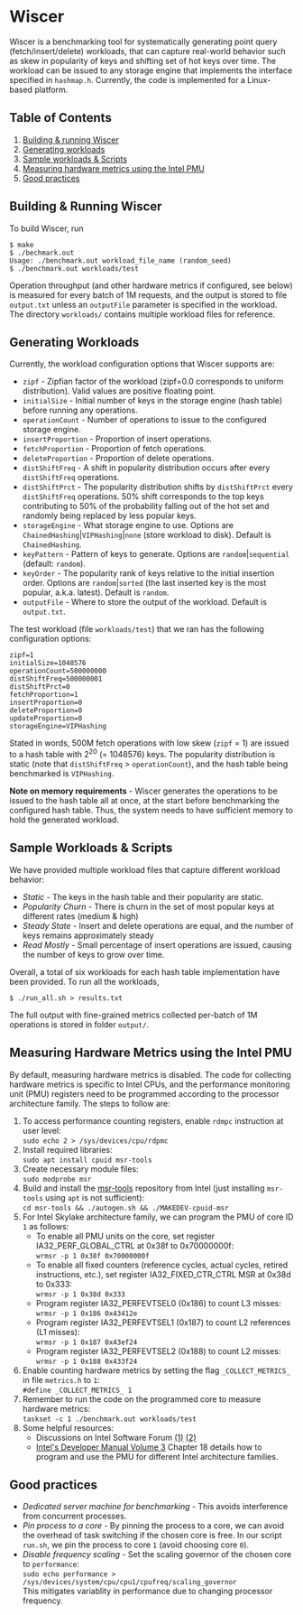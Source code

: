 # Wiscer

Wiscer is a benchmarking tool for systematically generating point query (fetch/insert/delete) workloads, that can capture real-world behavior such as skew in popularity of keys and shifting set of hot keys over time. The workload can be issued to any storage engine that implements the interface specified in `hashmap.h`. Currently, the code is implemented for a Linux-based platform.

## Table of Contents
1. [Building & running Wiscer](#buildnrun)
2. [Generating workloads](#workload)
3. [Sample workloads & Scripts](#scripts)
4. [Measuring hardware metrics using the Intel PMU](#pmu)
5. [Good practices](#goodpractices)

## Building & Running Wiscer <a name="buildnrun"></a>

To build Wiscer, run

```
$ make
$ ./bechmark.out
Usage: ./benchmark.out workload_file_name (random_seed)
$ ./benchmark.out workloads/test
```

Operation throughput (and other hardware metrics if configured, see below) is measured for every batch of 1M requests, and the output is stored to file `output.txt` unless an `outputFile` parameter is specified in the workload. The directory `workloads/` contains multiple workload files for reference.

## Generating Workloads <a name="workload"></a>

Currently, the workload configuration options that Wiscer supports are:

* `zipf` - Zipfian factor of the workload (zipf=0.0 corresponds to uniform distribution). Valid values are positive floating point.
* `initialSize` - Initial number of keys in the storage engine (hash table) before running any operations.
* `operationCount` - Number of operations to issue to the configured storage engine.
* `insertProportion` - Proportion of insert operations.
* `fetchProportion` - Proportion of fetch operations.
* `deleteProportion` - Proportion of delete operations.
* `distShiftFreq` - A shift in popularity distribution occurs after every `distShiftFreq` operations.
* `distShiftPrct` - The popularity distribution shifts by `distShiftPrct` every `distShiftFreq` operations. 50% shift corresponds to the top keys contributing to 50% of the probability falling out of the hot set and randomly being replaced by less popular keys.
* `storageEngine` - What storage engine to use. Options are `ChainedHashing`|`VIPHashing`|`none` (store workload to disk). Default is `ChainedHashing`.
* `keyPattern` - Pattern of keys to generate. Options are `random`|`sequential` (default: `random`).
* `keyOrder` - The popularity rank of keys relative to the initial insertion order. Options are `random`|`sorted` (the last inserted key is the most popular, a.k.a. latest). Default is `random`.
* `outputFile` - Where to store the output of the workload. Default is `output.txt`.

The test workload (file `workloads/test`) that we ran has the following configuration options:

```
zipf=1
initialSize=1048576
operationCount=500000000
distShiftFreq=500000001
distShiftPrct=0
fetchProportion=1
insertProportion=0
deleteProportion=0
updateProportion=0
storageEngine=VIPHashing
```

Stated in words, 500M fetch operations with low skew (`zipf` = 1) are issued to a hash table with 2<sup>20</sup> (= 1048576) keys. The popularity distribution is static (note that `distShiftFreq` > `operationCount`), and the hash table being benchmarked is `VIPHashing`.

**Note on memory requirements** - Wiscer generates the operations to be issued to the hash table all at once, at the start before benchmarking the configured hash table. Thus, the system needs to have sufficient memory to hold the generated workload.

## Sample Workloads & Scripts <a name="scripts"></a>

We have provided multiple workload files that capture different workload behavior:

* *Static* - The keys in the hash table and their popularity are static.
* *Popularity Churn* - There is churn in the set of most popular keys at different rates (medium & high)
* *Steady State* - Insert and delete operations are equal, and the number of keys remains approximately steady
* *Read Mostly* - Small percentage of insert operations are issued, causing the number of keys to grow over time.

Overall, a total of six workloads for each hash table implementation have been provided. To run all the workloads,

```
$ ./run_all.sh > results.txt
```

The full output with fine-grained metrics collected per-batch of 1M operations is stored in folder `output/`.

## Measuring Hardware Metrics using the Intel PMU <a name="pmu"></a>

By default, measuring hardware metrics is disabled. The code for collecting hardware metrics is specific to Intel CPUs, and the performance monitoring unit (PMU) registers need to be programmed according to the processor architecture family. The steps to follow are:

1. To access performance counting registers, enable `rdmpc` instruction at user level:\
`sudo echo 2 > /sys/devices/cpu/rdpmc`
2. Install required libraries:\
`sudo apt install cpuid msr-tools`
3. Create necessary module files:\
`sudo modprobe msr`
4. Build and install the [msr-tools](https://github.com/intel/msr-tools) repository from Intel (just installing `msr-tools` using `apt` is not sufficient):\
`cd msr-tools && ./autogen.sh && ./MAKEDEV-cpuid-msr`
5. For Intel Skylake architecture family, we can program the PMU of core ID `1` as follows:
    - To enable all PMU units on the core, set register IA32_PERF_GLOBAL_CTRL at 0x38f to 0x70000000f:\
    `wrmsr -p 1 0x38f 0x70000000f`
    - To enable all fixed counters (reference cycles, actual cycles, retired instructions, etc.), set register IA32_FIXED_CTR_CTRL MSR at 0x38d to 0x333:\
    `wrmsr -p 1 0x38d 0x333`
    - Program register IA32_PERFEVTSEL0 (0x186) to count L3 misses:\
    `wrmsr -p 1 0x186 0x43412e`
    - Program register IA32_PERFEVTSEL1 (0x187) to count L2 references (L1 misses):\
    `wrmsr -p 1 0x187 0x43ef24`
    - Program register IA32_PERFEVTSEL2 (0x188) to count L2 misses:\
    `wrmsr -p 1 0x188 0x433f24`
6. Enable counting hardware metrics by setting the flag `_COLLECT_METRICS_` in file `metrics.h` to `1`:\
`#define _COLLECT_METRICS_ 1`
7. Remember to run the code on the programmed core to measure hardware metrics:\
`taskset -c 1 ./benchmark.out workloads/test`
8. Some helpful resources:
    - Discussions on Intel Software Forum [(1)](https://software.intel.com/en-us/forums/software-tuning-performance-optimization-platform-monitoring/topic/783505) [(2)](https://software.intel.com/en-us/forums/software-tuning-performance-optimization-platform-monitoring/topic/595214)
    - [Intel's Developer Manual Volume 3](https://www.intel.com/content/www/us/en/architecture-and-technology/64-ia-32-architectures-software-developer-system-programming-manual-325384.html) Chapter 18 details how to program and use the PMU for different Intel architecture families.

## Good practices <a name="goodpractices"></a>

* *Dedicated server machine for benchmarking* - This avoids interference from concurrent processes.
* *Pin process to a core* - By pinning the process to a core, we can avoid the overhead of task switching if the chosen core is free. In our script `run.sh`, we pin the process to core `1` (avoid choosing core `0`).
* *Disable frequency scaling* - Set the scaling governor of the chosen core to `performance`:\
`sudo echo performance > /sys/devices/system/cpu/cpu1/cpufreq/scaling_governor`\
This mitigates variablity in performance due to changing processor frequency.
